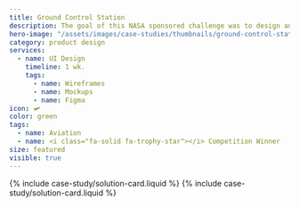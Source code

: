 ```yaml
---
title: Ground Control Station
description: The goal of this NASA sponsored challenge was to design an effective interface for simultaneously managing multiple autonomous vehicles.
hero-image: "/assets/images/case-studies/thumbnails/ground-control-station-thumbnail.png"
category: product design
services:
  - name: UI Design
    timeline: 1 wk.
    tags:
      - name: Wireframes
      - name: Mockups
      - name: Figma
icon: 🛩
color: green
tags:
  - name: Aviation
  - name: <i class="fa-solid fa-trophy-star"></i> Competition Winner
size: featured
visible: true
---
```


{% include case-study/solution-card.liquid %}
{% include case-study/solution-card.liquid %}
